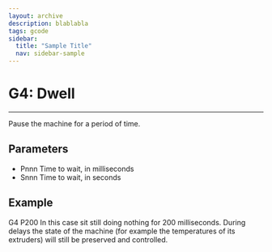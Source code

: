 ```yaml
---
layout: archive
description: blablabla
tags: gcode
sidebar:
  title: "Sample Title"
  nav: sidebar-sample
---
```


# G4: Dwell #
***

Pause the machine for a period of time.

## Parameters ##

+ Pnnn Time to wait, in milliseconds
+ Snnn Time to wait, in seconds
## Example ##

G4 P200
In this case sit still doing nothing for 200 milliseconds. During delays the state of the machine (for example the temperatures of its extruders) will still be preserved and controlled.
